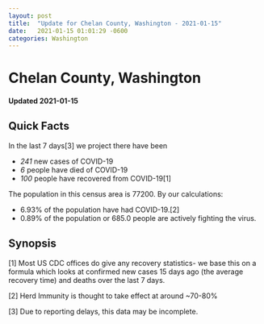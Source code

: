 ```yaml
---
layout: post
title:  "Update for Chelan County, Washington - 2021-01-15"
date:   2021-01-15 01:01:29 -0600
categories: Washington
---
```


# Chelan County, Washington
#### Updated 2021-01-15

## Quick Facts

In the last 7 days[3] we project there have been
- *241* new cases of COVID-19
- *6* people have died of COVID-19
- *100* people have recovered from COVID-19[1]

The population in this census area is 77200. By our calculations:
- 6.93% of the population have had COVID-19.[2]
- 0.89% of the population or 685.0 people are actively fighting the virus.

## Synopsis




[1] Most US CDC offices do give any recovery statistics- we base this on a formula which looks at confirmed new cases
15 days ago (the average recovery time) and deaths over the last 7 days.

[2] Herd Immunity is thought to take effect at around ~70-80%

[3] Due to reporting delays, this data may be incomplete.
 
    